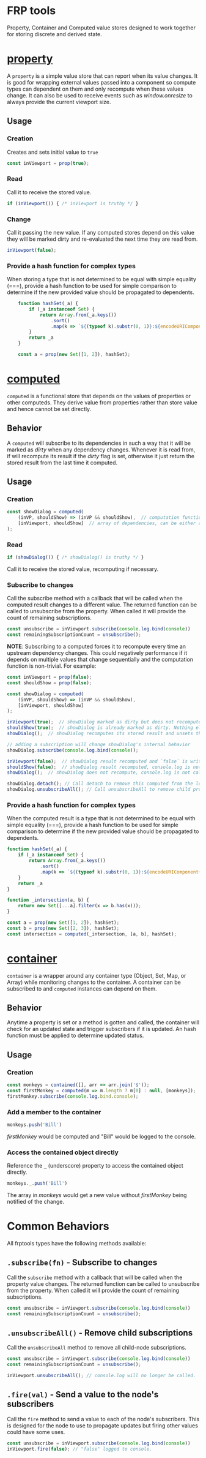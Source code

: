 # FRP tools

Property, Container and Computed value stores designed to work together for storing discrete and derived state.

# [property](./src/property.js)

A `property` is a simple value store that can report when its value changes. It is good for wrapping external values passed into a component so compute types can dependent on them and only recompute when these values change. It can also be used to receive events such as *window.onresize* to always provide the current viewport size.

## Usage

### Creation

Creates and sets initial value to `true`

```js
const inViewport = prop(true);
```

### Read

Call it to receive the stored value.

```js
if (inViewport()) { /* inViewport is truthy */ }
```

### Change

Call it passing the new value. If any computed stores depend on this value they will be marked dirty and re-evaluated the next time they are read from.

```js
inViewport(false);
```

### Provide a hash function for complex types

When storing a type that is not determined to be equal with simple equality (===), provide a hash function to be used for simple comparison to determine if the new provided value should be propagated to dependents.

```js
    function hashSet(_a) {
        if (_a instanceof Set) {
            return Array.from(_a.keys())
                .sort()
                .map(k => `${(typeof k).substr(0, 1)}:${encodeURIComponent(k)}/`).join('?');
        }
        return _a
    }

    const a = prop(new Set([1, 2]), hashSet);
```

# [computed](./src/computed.js)

`computed` is a functional store that depends on the values of properties or other computeds. They derive value from properties rather than store value and hence cannot be set directly.

## Behavior
A `computed` will subscribe to its dependencies in such a way that it will be marked as *dirty* when any dependency changes. Whenever it is read from, if will recompute its result if the *dirty* flag is set, otherwise it just return the stored result from the last time it computed.

## Usage

### Creation

```js
const showDialog = computed(
    (inVP, shouldShow) => (inVP && shouldShow),  // computation function
    [inViewport, shouldShow]  // array of dependencies, can be either a property or computed
);
```

### Read
```js
if (showDialog()) { /* showDialog() is truthy */ }
```

Call it to receive the stored value, recomputing if necessary.


### Subscribe to changes

Call the subscribe method with a callback that will be called when the computed result changes to a different value.  The returned function can be called to unsubscribe from the property. When called it will provide the count of remaining subscriptions.

```js
const unsubscribe = inViewport.subscribe(console.log.bind(console))
const remainingSubscriptionCount = unsubscribe();
```

**NOTE**: Subscribing to a computed forces it to recompute every time an upstream dependency changes.  This could negatively performance if it depends on multiple values that change sequentially and the computation function is non-trivial.  For example:

```js
const inViewport = prop(false);
const shouldShow = prop(false);

const showDialog = computed(
    (inVP, shouldShow) => (inVP && shouldShow),
    [inViewport, shouldShow]
);

inViewport(true);  // showDialog marked as dirty but does not recompute its stored result.
shouldShow(true);  // showDialog is already marked as dirty. Nothing else happens.
showDialog();  // showDialog recomputes its stored result and unsets the dirty flag.

// adding a subscription will change showDialog's internal behavior
showDialog.subscribe(console.log.bind(console));

inViewport(false);  // showDialog result recomputed and `false` is written to the console.
shouldShow(false);  // showDialog result recomputed, console.log is not called.
showDialog();  // showDialog does not recompute, console.log is not called. `false` is returned.

showDialog.detach(); // Call detach to remove this computed from the logic tree.
showDialog.unsubscribeAll(); // Call unsubscribeAll to remove child property/computed subscriptions.
```

### Provide a hash function for complex types

When the computed result is a type that is not determined to be equal with simple equality (===), provide a hash function to be used for simple comparison to determine if the new provided value should be propagated to dependents.

```js
function hashSet(_a) {
    if (_a instanceof Set) {
        return Array.from(_a.keys())
            .sort()
            .map(k => `${(typeof k).substr(0, 1)}:${encodeURIComponent(k)}/`).join('?');
    }
    return _a
}

function _intersection(a, b) {
    return new Set([...a].filter(x => b.has(x)));
}

const a = prop(new Set([1, 2]), hashSet);
const b = prop(new Set([2, 3]), hashSet);
const intersection = computed(_intersection, [a, b], hashSet);
```

# [container](./src/container.js)

`container` is a wrapper around any container type (Object, Set, Map, or Array) while monitoring changes to the container. A container can be subscribed to and `computed` instances can depend on them.

## Behavior
Anytime a property is set or a method is gotten and called, the container will check for an updated state and trigger subscribers if it is updated.  An hash function must be applied to determine updated status.

## Usage

### Creation

```js
const monkeys = contained([], arr => arr.join('$'));
const firstMonkey = computed(m => m.length ? m[0] : null, [monkeys]);
firstMonkey.subscribe(console.log.bind.console);
```

### Add a member to the container
```js
monkeys.push('Bill')
```
*firstMonkey* would be computed and "Bill" would be logged to the console.


### Access the contained object directly

Reference the `_` (underscore) property to access the contained object directly.

```js
monkeys._.push('Bill')
```
The array in *monkeys* would get a new value without *firstMonkey* being notified of the change.


# Common Behaviors

All frptools types have the following methods available:

## `.subscribe(fn)` - Subscribe to changes

Call the `subscribe` method with a callback that will be called when the property value changes.  The returned function can be called to unsubscribe from the property. When called it will provide the count of remaining subscriptions.

```js
const unsubscribe = inViewport.subscribe(console.log.bind(console))
const remainingSubscriptionCount = unsubscribe();
```

## `.unsubscribeAll()` - Remove child subscriptions

Call the `unsubscribeAll` method to remove all child-node subscriptions.

```js
const unsubscribe = inViewport.subscribe(console.log.bind(console))
const remainingSubscriptionCount = unsubscribe();

inViewport.unsubscribeAll(); // console.log will no longer be called.
```

## `.fire(val)` - Send a value to the node's subscribers

Call the `fire` method to send a value to each of the node's subscribers. This is designed for the node to use to propagate updates but firing other values could have some uses.

```js
const unsubscribe = inViewport.subscribe(console.log.bind(console))
inViewport.fire(false); // "false" logged to console.
```
